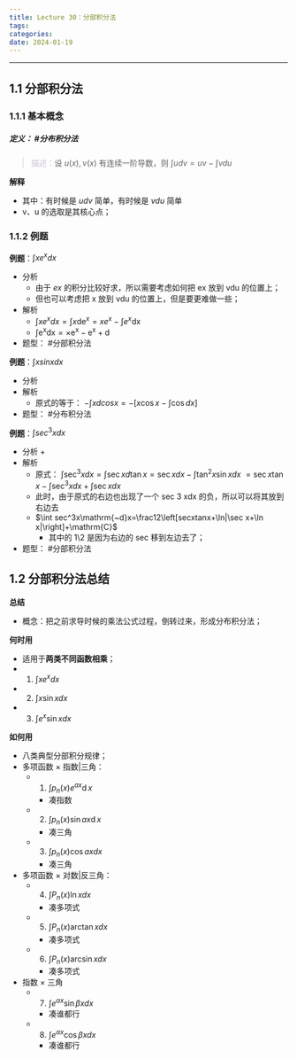 ```yaml
---
title: Lecture 30：分部积分法
tags: 
categories: 
date: 2024-01-19
---
```

---
## 1.1 分部积分法
### 1.1.1 基本概念
##### **定义**： #分布积分法
> <font color="#ccc1d9">描述：</font>设 $u(x),\nu(x)$ 有连续一阶导数，则 $\int udv=uv-\int vdu$

**解释**
+ 其中：有时候是 $udv$ 简单，有时候是 $vdu$ 简单
+ v、u 的选取是其核心点；

### 1.1.2 例题
**例题**：$\int xe^xdx$
+ 分析
	+ 由于 $ex$ 的积分比较好求，所以需要考虑如何把 ex 放到 vdu 的位置上；
	+ 但也可以考虑把 x 放到 vdu 的位置上，但是要更难做一些；
+ 解析
	+ $\int xe^xdx=\int x\operatorname{de}^x=xe^x-\int e^x\operatorname{dx}$
	+ $\int\mathrm{e}^{\mathrm{x}}\mathrm{d}\mathrm{x}=\times\mathrm{e}^{\mathrm{x}}-\mathrm{e}^{\mathrm{x}}+\mathrm{d}$
+ 题型： #分部积分法

**例题**：$\int x sin xdx$
+ 分析
+ 解析
	+ 原式的等于： $-\int xdcosx=-\left[x\cos x-\int\cos dx\right]$
+ 题型： #分布积分法 

**例题**：$\int sec^3 xdx$
+ 分析
	+ 
+ 解析
	+ 原式： $\int\sec^{3}xdx=\int\sec xd\tan x=\sec xdx-\int\tan^{2}x\sin xdx$ $=\sec x\tan x-\int\sec^3xdx+\int\sec xdx$
	+ 此时，由于原式的右边也出现了一个 sec 3 xdx 的负，所以可以将其放到右边去
	+ $\int sec^3x\mathrm{~d}x=\frac12\left[secxtanx+\ln|\sec x+\ln x|\right]+\mathrm{C}$
		+ 其中的 1\2 是因为右边的 sec 移到左边去了；
+ 题型： #分部积分法 

## 1.2 分部积分法总结
**总结**
+ 概念：把之前求导时候的乘法公式过程，倒转过来，形成分布积分法；

**何时用**
+ 适用于**两类不同函数相乘**；
+ 1. $\int xe^{x}dx$
+ 2. $\int x\sin xdx$
+ 3. $\int e^{x}\sin xdx$

**如何用**
+ 八类典型分部积分规律；
+ 多项函数 × 指数|三角：
	+ 1. $\int p_n(x)e^{ax}\operatorname{d}x$
		+ 凑指数
	+ 2. $\int p_n(x)\sin ax\operatorname{d}x$
		+ 凑三角
	+ 3. $\int p_n(x)\cos axdx$
		+ 凑三角
+ 多项函数 × 对数|反三角：
	+ 4. $\int P_n(x)\ln xdx$
		+ 凑多项式
	+ 5. $\int P_n(x)\arctan xdx$
		+ 凑多项式
	+ 6. $\int P_n(x)\arcsin xdx$
		+ 凑多项式
+ 指数 × 三角
	+ 7. $\int e^{\alpha x}\sin\beta xdx$
		+ 凑谁都行
	+ 8. $\int e^{\alpha x}\cos\beta xdx$
		+ 凑谁都行
